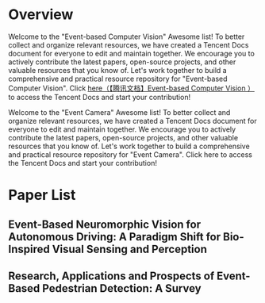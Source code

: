 # Overview
Welcome to the "Event-based Computer Vision" Awesome list! To better collect and organize relevant resources, we have created a Tencent Docs document for everyone to edit and maintain together. We encourage you to actively contribute the latest papers, open-source projects, and other valuable resources that you know of. Let's work together to build a comprehensive and practical resource repository for "Event-based Computer Vision". Click  [here（【腾讯文档】Event-based Computer Vision ）](https://docs.qq.com/sheet/DSE9lTHpCdk9mckdk?tab=ss_ft1ier) to access the Tencent Docs and start your contribution!

Welcome to the "Event Camera" Awesome list! To better collect and organize relevant resources, we have created a Tencent Docs document for everyone to edit and maintain together. We encourage you to actively contribute the latest papers, open-source projects, and other valuable resources that you know of. Let's work together to build a comprehensive and practical resource repository for "Event Camera". Click here to access the Tencent Docs and start your contribution!
# Paper List

## Event-Based Neuromorphic Vision for Autonomous Driving: A Paradigm Shift for Bio-Inspired Visual Sensing and Perception
## Research, Applications and Prospects of Event-Based Pedestrian Detection: A Survey
